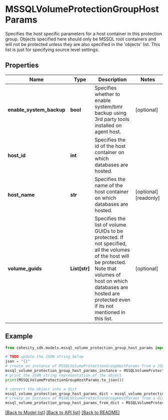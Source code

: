 # MSSQLVolumeProtectionGroupHostParams

Specifies the host specific parameters for a host container in this protection group. Objects specified here should only be MSSQL root containers and will not be protected unless they are also specified in the 'objects' list. This list is just for specifying source level settings.

## Properties

Name | Type | Description | Notes
------------ | ------------- | ------------- | -------------
**enable_system_backup** | **bool** | Specifies whether to enable system/bmr backup using 3rd party tools installed on agent host. | [optional] 
**host_id** | **int** | Specifies the id of the host container on which databases are hosted. | 
**host_name** | **str** | Specifies the name of the host container on which databases are hosted. | [optional] [readonly] 
**volume_guids** | **List[str]** | Specifies the list of volume GUIDs to be protected. If not specified, all the volumes of the host will be protected. Note that volumes of host on which databases are hosted are protected even if its not mentioned in this list. | [optional] 

## Example

```python
from cohesity_sdk.models.mssql_volume_protection_group_host_params import MSSQLVolumeProtectionGroupHostParams

# TODO update the JSON string below
json = "{}"
# create an instance of MSSQLVolumeProtectionGroupHostParams from a JSON string
mssql_volume_protection_group_host_params_instance = MSSQLVolumeProtectionGroupHostParams.from_json(json)
# print the JSON string representation of the object
print(MSSQLVolumeProtectionGroupHostParams.to_json())

# convert the object into a dict
mssql_volume_protection_group_host_params_dict = mssql_volume_protection_group_host_params_instance.to_dict()
# create an instance of MSSQLVolumeProtectionGroupHostParams from a dict
mssql_volume_protection_group_host_params_from_dict = MSSQLVolumeProtectionGroupHostParams.from_dict(mssql_volume_protection_group_host_params_dict)
```
[[Back to Model list]](../README.md#documentation-for-models) [[Back to API list]](../README.md#documentation-for-api-endpoints) [[Back to README]](../README.md)


